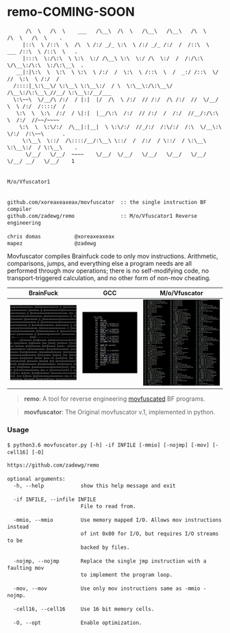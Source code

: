 # remo-COMING-SOON

```       ___     ___            ___    ___     ___     ___     ___          ___     ___      
      /\  \   /\  \    ___   /\__\  /\  \   /\__\   /\__\   /\  \        /\  \   /\  \    .
     |::\  \ /::\  \  /\  \ /:/ _/_ \:\  \ /:/ _/_ /:/  /  /::\  \  ___ /::\  \ /::\  \   .
     |:::\  \:/\:\  \ \:\  \:/ /\__\ \:\  \:/ /\  \:/  /  /:/\:\  \/\__\:/\:\  \:/\:\__\  .
   __|:|\:\  \  \:\  \ \:\  \ /:/  /  \:\  \ /::\  \  /  _:/ /::\  \/  //  \:\  \ /:/  /   
  /::::|_\:\__\/ \:\__\ \:\__\:/  / \  \:\__\:/\:\__\/  /\__\:/\:\__\_//__/ \:\__\:/__/___ 
  \:\~~\  \/__/\ /:/  / |:|  |/  /\  \ /:/  // /:/  /\ /:/  //  \/__/ \  \ /:/  /::::/  / 
   \:\  \  \:\  /:/  / \|:|  |__/\:\  /:/  // /:/  /  /:/  //__/:/\:\  \  /:/  //~~/~~~~  
    \:\  \  \:\/:/  /\__|:|__|  \ \:\/:/  //_/:/  /:\/:/  /:\  \/__\:\  \/:/  /:\~~\      .
     \:\__\  \::/  /\::::/__/:\__\ \::/  /  /:/  / \::/  / \:\__\   \:\__\:/  / \:\__\    .
      \/__/   \/__/  ~~~~    \/__/  \/__/   \/__/   \/__/   \/__/    \/__/ __/   \/__/    1


M/o/Vfuscator1                                                         


github.com/xoreaxeaxeax/movfuscator  :: the single instruction BF compiler   
github.com/zadewg/remo               :: M/o/Vfuscator1 Reverse engineering 

chris domas           @xoreaxeaxeax                                          
mapez                 @zadewg    
```

Movfuscator compiles Brainfuck code to only mov instructions. Arithmetic, comparisons, jumps, and everything else a program needs are all performed through mov operations; there is no self-modifying code, no transport-triggered calculation, and no other form of non-mov cheating.


 BrainFuck                      | GCC                               | M/o/Vfuscator
:------------------------------:|:---------------------------------:|:---------------------------------:
 ![BF](overview/bf.png)         | ![gcc asm](overview/gcc_asm.png)  | ![mov asm](overview/mov_asm.png)
 
 

> **remo**: A tool for reverse engineering [movfuscated](https://github.com/xoreaxeaxeax/movfuscator) BF programs.

> **movfuscator**: The Original movfuscator v.1, implemented in python.

### Usage

`` $ python3.6 movfuscator.py [-h] -if INFILE [-mmio] [-nojmp] [-mov] [-cell16] [-O] ``

```
https://github.com/zadewg/remo

optional arguments:
  -h, --help            show this help message and exit
 
  -if INFILE, --infile INFILE
                        File to read from.

  -mmio, --mmio         Use memory mapped I/O. Allows mov instructions instead
                        of int 0x80 for I/O, but requires I/O streams to be
                        backed by files.
  
  -nojmp, --nojmp       Replace the single jmp instruction with a faulting mov
                        to implement the program loop.
  
  -mov, --mov           Use only mov instructions same as -mmio -nojmp.
 
  -cell16, --cell16     Use 16 bit memory cells.
 
  -O, --opt             Enable optimization.
```



